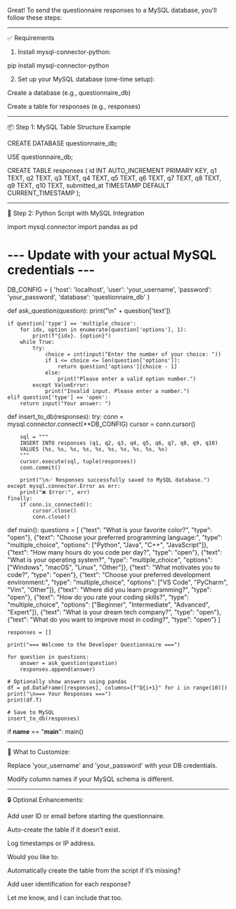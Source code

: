 Great! To send the questionnaire responses to a MySQL database, you’ll follow these steps:


---

✅ Requirements

1. Install mysql-connector-python:



pip install mysql-connector-python

2. Set up your MySQL database (one-time setup):

Create a database (e.g., questionnaire_db)

Create a table for responses (e.g., responses)





---

📦 Step 1: MySQL Table Structure Example

CREATE DATABASE questionnaire_db;

USE questionnaire_db;

CREATE TABLE responses (
    id INT AUTO_INCREMENT PRIMARY KEY,
    q1 TEXT,
    q2 TEXT,
    q3 TEXT,
    q4 TEXT,
    q5 TEXT,
    q6 TEXT,
    q7 TEXT,
    q8 TEXT,
    q9 TEXT,
    q10 TEXT,
    submitted_at TIMESTAMP DEFAULT CURRENT_TIMESTAMP
);


---

🐍 Step 2: Python Script with MySQL Integration

import mysql.connector
import pandas as pd

# --- Update with your actual MySQL credentials ---
DB_CONFIG = {
    'host': 'localhost',
    'user': 'your_username',
    'password': 'your_password',
    'database': 'questionnaire_db'
}

def ask_question(question):
    print("\n" + question['text'])

    if question['type'] == 'multiple_choice':
        for idx, option in enumerate(question['options'], 1):
            print(f"{idx}. {option}")
        while True:
            try:
                choice = int(input("Enter the number of your choice: "))
                if 1 <= choice <= len(question['options']):
                    return question['options'][choice - 1]
                else:
                    print("Please enter a valid option number.")
            except ValueError:
                print("Invalid input. Please enter a number.")
    elif question['type'] == 'open':
        return input("Your answer: ")

def insert_to_db(responses):
    try:
        conn = mysql.connector.connect(**DB_CONFIG)
        cursor = conn.cursor()

        sql = """
        INSERT INTO responses (q1, q2, q3, q4, q5, q6, q7, q8, q9, q10)
        VALUES (%s, %s, %s, %s, %s, %s, %s, %s, %s, %s)
        """
        cursor.execute(sql, tuple(responses))
        conn.commit()

        print("\n✅ Responses successfully saved to MySQL database.")
    except mysql.connector.Error as err:
        print("❌ Error:", err)
    finally:
        if conn.is_connected():
            cursor.close()
            conn.close()

def main():
    questions = [
        {"text": "What is your favorite color?", "type": "open"},
        {"text": "Choose your preferred programming language:", "type": "multiple_choice",
         "options": ["Python", "Java", "C++", "JavaScript"]},
        {"text": "How many hours do you code per day?", "type": "open"},
        {"text": "What is your operating system?", "type": "multiple_choice",
         "options": ["Windows", "macOS", "Linux", "Other"]},
        {"text": "What motivates you to code?", "type": "open"},
        {"text": "Choose your preferred development environment:", "type": "multiple_choice",
         "options": ["VS Code", "PyCharm", "Vim", "Other"]},
        {"text": "Where did you learn programming?", "type": "open"},
        {"text": "How do you rate your coding skills?", "type": "multiple_choice",
         "options": ["Beginner", "Intermediate", "Advanced", "Expert"]},
        {"text": "What is your dream tech company?", "type": "open"},
        {"text": "What do you want to improve most in coding?", "type": "open"}
    ]

    responses = []

    print("=== Welcome to the Developer Questionnaire ===")

    for question in questions:
        answer = ask_question(question)
        responses.append(answer)

    # Optionally show answers using pandas
    df = pd.DataFrame([responses], columns=[f"Q{i+1}" for i in range(10)])
    print("\n=== Your Responses ===")
    print(df.T)

    # Save to MySQL
    insert_to_db(responses)

if __name__ == "__main__":
    main()


---

🧪 What to Customize:

Replace 'your_username' and 'your_password' with your DB credentials.

Modify column names if your MySQL schema is different.



---

🔒 Optional Enhancements:

Add user ID or email before starting the questionnaire.

Auto-create the table if it doesn’t exist.

Log timestamps or IP address.


Would you like to:

Automatically create the table from the script if it’s missing?

Add user identification for each response?


Let me know, and I can include that too.

